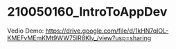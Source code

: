 # 210050160_IntroToAppDev
Vedio Demo: https://drive.google.com/file/d/1kHN7qlOL-KMEFvMEmKMt9WW75lR8KIv_/view?usp=sharing
